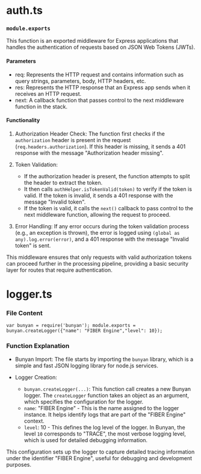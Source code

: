 # auth.ts

### `module.exports`

This function is an exported middleware for Express applications that handles the authentication of requests based on JSON Web Tokens (JWTs).

#### Parameters

- req: Represents the HTTP request and contains information such as query strings, parameters, body, HTTP headers, etc.
- res: Represents the HTTP response that an Express app sends when it receives an HTTP request.
- next: A callback function that passes control to the next middleware function in the stack.

#### Functionality

1.  Authorization Header Check: The function first checks if the `authorization` header is present in the request (`req.headers.authorization`). If this header is missing, it sends a 401 response with the message "Authorization header missing".

2.  Token Validation:

    - If the authorization header is present, the function attempts to split the header to extract the token.
    - It then calls `authHelper.isTokenValid(token)` to verify if the token is valid. If the token is invalid, it sends a 401 response with the message "Invalid token".
    - If the token is valid, it calls the `next()` callback to pass control to the next middleware function, allowing the request to proceed.

3.  Error Handling: If any error occurs during the token validation process (e.g., an exception is thrown), the error is logged using `(global as any).log.error(error)`, and a 401 response with the message "Invalid token" is sent.

This middleware ensures that only requests with valid authorization tokens can proceed further in the processing pipeline, providing a basic security layer for routes that require authentication.

# logger.ts

### File Content

`var bunyan = require('bunyan');
module.exports = bunyan.createLogger({"name": "FIBER Engine","level": 10});`

### Function Explanation

- Bunyan Import: The file starts by importing the `bunyan` library, which is a simple and fast JSON logging library for node.js services.

- Logger Creation:

  - `bunyan.createLogger(...)`: This function call creates a new Bunyan logger. The `createLogger` function takes an object as an argument, which specifies the configuration for the logger.
  - `name`: "FIBER Engine" - This is the name assigned to the logger instance. It helps identify logs that are part of the "FIBER Engine" context.
  - `level`: 10 - This defines the log level of the logger. In Bunyan, the level `10` corresponds to "TRACE", the most verbose logging level, which is used for detailed debugging information.

This configuration sets up the logger to capture detailed tracing information under the identifier "FIBER Engine", useful for debugging and development purposes.
